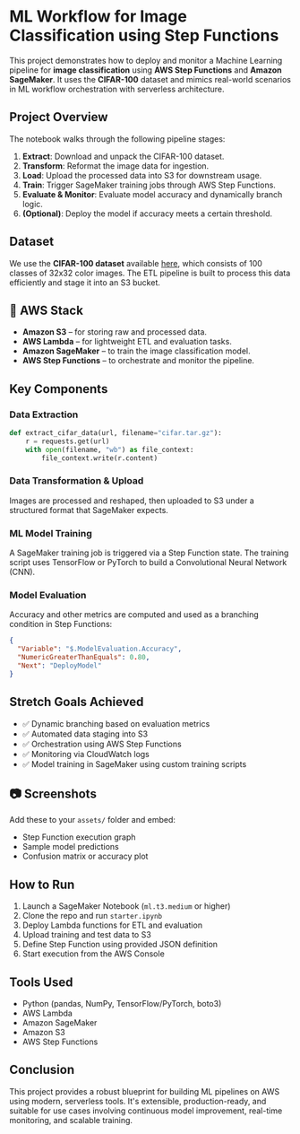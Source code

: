 # ML Workflow for Image Classification using Step Functions

This project demonstrates how to deploy and monitor a Machine Learning pipeline for **image classification** using **AWS Step Functions** and **Amazon SageMaker**. It uses the **CIFAR-100** dataset and mimics real-world scenarios in ML workflow orchestration with serverless architecture.

## Project Overview

The notebook walks through the following pipeline stages:

1. **Extract**: Download and unpack the CIFAR-100 dataset.
2. **Transform**: Reformat the image data for ingestion.
3. **Load**: Upload the processed data into S3 for downstream usage.
4. **Train**: Trigger SageMaker training jobs through AWS Step Functions.
5. **Evaluate & Monitor**: Evaluate model accuracy and dynamically branch logic.
6. **(Optional)**: Deploy the model if accuracy meets a certain threshold.

##  Dataset

We use the **CIFAR-100 dataset** available [here](https://www.cs.toronto.edu/~kriz/cifar-100-python.tar.gz), which consists of 100 classes of 32x32 color images. The ETL pipeline is built to process this data efficiently and stage it into an S3 bucket.

## 🚀 AWS Stack

- **Amazon S3** – for storing raw and processed data.
- **AWS Lambda** – for lightweight ETL and evaluation tasks.
- **Amazon SageMaker** – to train the image classification model.
- **AWS Step Functions** – to orchestrate and monitor the pipeline.

## Key Components

### Data Extraction

```python
def extract_cifar_data(url, filename="cifar.tar.gz"):
    r = requests.get(url)
    with open(filename, "wb") as file_context:
        file_context.write(r.content)
```

### Data Transformation & Upload

Images are processed and reshaped, then uploaded to S3 under a structured format that SageMaker expects.

### ML Model Training

A SageMaker training job is triggered via a Step Function state. The training script uses TensorFlow or PyTorch to build a Convolutional Neural Network (CNN).

###  Model Evaluation

Accuracy and other metrics are computed and used as a branching condition in Step Functions:

```json
{
  "Variable": "$.ModelEvaluation.Accuracy",
  "NumericGreaterThanEquals": 0.80,
  "Next": "DeployModel"
}
```

##  Stretch Goals Achieved

- ✅ Dynamic branching based on evaluation metrics  
- ✅ Automated data staging into S3  
- ✅ Orchestration using AWS Step Functions  
- ✅ Monitoring via CloudWatch logs  
- ✅ Model training in SageMaker using custom training scripts

## 📷 Screenshots

Add these to your `assets/` folder and embed:

- Step Function execution graph
- Sample model predictions
- Confusion matrix or accuracy plot

##  How to Run

1. Launch a SageMaker Notebook (`ml.t3.medium` or higher)
2. Clone the repo and run `starter.ipynb`
3. Deploy Lambda functions for ETL and evaluation
4. Upload training and test data to S3
5. Define Step Function using provided JSON definition
6. Start execution from the AWS Console

##  Tools Used

- Python (pandas, NumPy, TensorFlow/PyTorch, boto3)
- AWS Lambda
- Amazon SageMaker
- Amazon S3
- AWS Step Functions

##  Conclusion

This project provides a robust blueprint for building ML pipelines on AWS using modern, serverless tools. It's extensible, production-ready, and suitable for use cases involving continuous model improvement, real-time monitoring, and scalable training.
